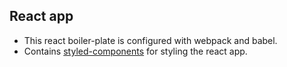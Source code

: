 ## React app

- This react boiler-plate is configured with webpack and babel.
- Contains [styled-components](https://styled-components.com/) for styling the react app.
